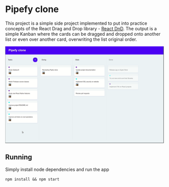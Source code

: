 # Pipefy clone

This project is a simple side project implemented to put into practice concepts of the React Drag and Drop library - [React DnD](https://react-dnd.github.io/react-dnd/about). The output is a simple Kanban where the cards can be dragged and dropped onto another list or even over another card, overwriting the list original order.

<p align="center">
  <img src="docs/pipefy-clone.gif" />
</p>

## Running

Simply install node dependencies and run the app

```
npm install && npm start
```
